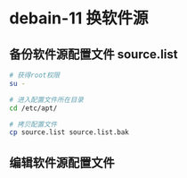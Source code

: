 # debain-11 换软件源
## 备份软件源配置文件 source.list
```sh
# 获得root权限
su -

# 进入配置文件所在目录
cd /etc/apt/

# 拷贝配置文件
cp source.list source.list.bak
```
## 编辑软件源配置文件
